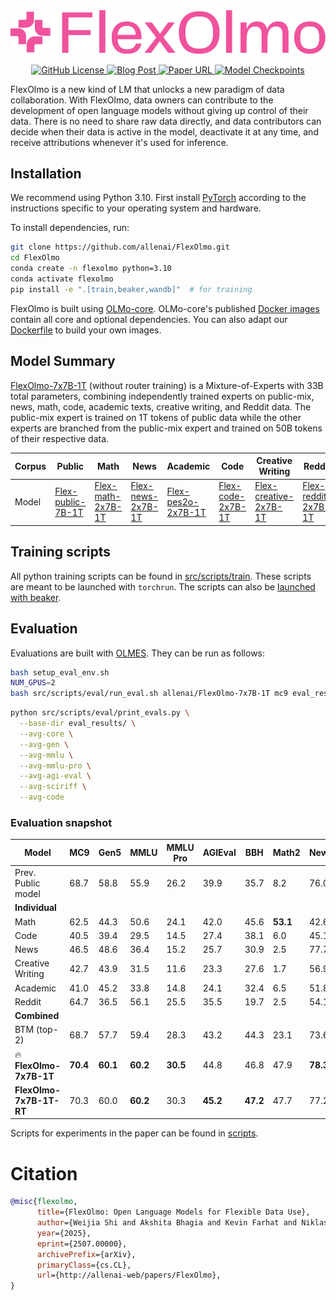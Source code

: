 <div align="center">
  <!-- <img src="https://github.com/allenai/OLMo/assets/8812459/774ac485-a535-4768-8f7c-db7be20f5cc3" width="300"/> -->
  <img src="https://github.com/allenai/FlexOlmo/blob/main/assets/FlexOlmo_Logo.png" alt="FlexOlmo Logo" style="width: 600px; margin-left:'auto' margin-right:'auto' display:'block'"/>
  <br>
</div>
<p align="center">
  <a href="https://github.com/allenai/FlexOlmo/blob/main/LICENSE">
    <img alt="GitHub License" src="https://img.shields.io/github/license/allenai/OLMo">
  </a>
  <a href="https://allenai.org/blog/flexolmo">
    <img alt="Blog Post" src="https://img.shields.io/badge/FlexOlmo-blog-F0529C">
  </a>
  <a href="">
    <img alt="Paper URL" src="https://img.shields.io/badge/arxiv-blue">
  </a>
  <a href="https://huggingface.co/collections/allenai/flexolmo-68471177a386b6e20a54c55f">
    <img alt="Model Checkpoints" src="https://img.shields.io/badge/%F0%9F%A4%97%20HF-Models-yellow">
  </a>
</p>

FlexOlmo is a new kind of LM that unlocks a new paradigm of data collaboration. With FlexOlmo, data owners can contribute to the development of open language models without giving up control of their data. There is no need to share raw data directly, and data contributors can decide when their data is active in the model, deactivate it at any time, and receive attributions whenever it's used for inference.


## Installation

We recommend using Python 3.10. First install [PyTorch](https://pytorch.org) according to the instructions specific to your operating system and hardware. 

To install dependencies, run:

```bash
git clone https://github.com/allenai/FlexOlmo.git
cd FlexOlmo
conda create -n flexolmo python=3.10
conda activate flexolmo
pip install -e ".[train,beaker,wandb]"  # for training
```

FlexOlmo is built using [OLMo-core](https://github.com/allenai/OLMo-core.git). OLMo-core's published [Docker images](https://github.com/orgs/allenai/packages?repo_name=OLMo-core) contain all core and optional dependencies. You can also adapt our [Dockerfile](https://github.com/allenai/FlexOlmo/blob/main/src/Dockerfile) to build your own images.

## Model Summary

[FlexOlmo-7x7B-1T](https://huggingface.co/allenai/FlexOlmo-7x7B-1T) (without router training) is a Mixture-of-Experts with 33B total parameters, combining independently trained experts on public-mix, news, math, code, academic texts, creative writing, and Reddit data. The public-mix expert is trained on 1T tokens of public data while the other experts are branched from the public-mix expert and trained on 50B tokens of their respective data.


| Corpus            | Public | Math | News           | Academic          | Code           | Creative Writing | Reddit         |
|------------------|----------------|----------------|----------------|----------------|----------------|------------------|----------------|
| Model            |  [Flex-public-7B-1T](https://huggingface.co/allenai/Flex-public-7B-1T) |  [Flex-math-2x7B-1T](https://huggingface.co/allenai/Flex-math-2x7B-1T) | [Flex-news-2x7B-1T](https://huggingface.co/allenai/Flex-news-2x7B-1T) | [Flex-pes2o-2x7B-1T](https://huggingface.co/allenai/Flex-pes2o-2x7B-1T) | [Flex-code-2x7B-1T](https://huggingface.co/allenai/Flex-code-2x7B-1T) |  [Flex-creative-2x7B-1T](https://huggingface.co/allenai/Flex-creative-2x7B-1T) | [Flex-reddit-2x7B-1T](https://huggingface.co/allenai/Flex-reddit-2x7B-1T) |


## Training scripts

All python training scripts can be found in [src/scripts/train](src/scripts/train/). These scripts are meant to be launched with `torchrun`.
The scripts can also be [launched with beaker](src/scripts/beaker/).


## Evaluation

Evaluations are built with [OLMES](https://github.com/allenai/olmes). They can be run as follows:

```bash
bash setup_eval_env.sh
NUM_GPUS=2
bash src/scripts/eval/run_eval.sh allenai/FlexOlmo-7x7B-1T mc9 eval_results/ ${NUM_GPUS}
```

```bash
python src/scripts/eval/print_evals.py \
  --base-dir eval_results/ \
  --avg-core \
  --avg-gen \
  --avg-mmlu \
  --avg-mmlu-pro \
  --avg-agi-eval \
  --avg-sciriff \
  --avg-code
```

### Evaluation snapshot

| **Model** | **MC9** | **Gen5** | **MMLU** | **MMLU Pro** | **AGIEval** | **BBH** | **Math2** | **NewsG** | **PoemG** | **SciRIFF5** | **Code4** | **Avg.** |
|----------|--------|----------|----------|--------------|-------------|---------|-----------|-----------|-----------|--------------|-----------|----------|
| Prev. Public model | 68.7 | 58.8 | 55.9 | 26.2 | 39.9 | 35.7 | 8.2 | 76.0 | 47.8 | 48.1 | 1.1 | 42.4 |
| **Individual** |
| Math | 62.5 | 44.3 | 50.6 | 24.1 | 42.0 | 45.6 | **53.1** | 42.6 | 28.0 | 50.7 | 15.8 | 41.8 |
| Code| 40.5 | 39.4 | 29.5 | 14.5 | 27.4 | 38.1 | 6.0 | 45.1 | 28.2 | 48.0 | 21.0 | 30.7 |
| News | 46.5 | 48.6 | 36.4 | 15.2 | 25.7 | 30.9 | 2.5 | 77.7 | 26.9 | 47.0 | 0.0 | 32.5 |
| Creative Writing | 42.7 | 43.9 | 31.5 | 11.6 | 23.3 | 27.6 | 1.7 | 56.9 | **67.5** | 42.4 | 0.0 | 31.7 |
| Academic | 41.0 | 45.2 | 33.8 | 14.8 | 24.1 | 32.4 | 6.5 | 51.8 | 23.0 | 52.0 | 0.0 | 29.5 |
| Reddit | 64.7 | 36.5 | 56.1 | 25.5 | 35.5 | 19.7 | 2.5 | 54.1 | 8.6 | 32.7 | 1.7 | 30.7 |
| **Combined** |
| BTM (top-2) | 68.7 | 57.7 | 59.4 | 28.3 | 43.2 | 44.3 | 23.1 | 73.6 | 54.4 | 46.3 | **24.0** | 47.6 |
| 🔥 **FlexOlmo-7x7B-1T** | **70.4** | **60.1** | **60.2** | **30.5** | 44.8 | 46.8 | 47.9 | **78.3** | 66.2 | 53.8 | 14.6 | 52.0 |
| **FlexOlmo-7x7B-1T-RT** | 70.3 | 60.0 | **60.2** | 30.3 | **45.2** | **47.2** | 47.7 | 77.2 | **67.6** | **53.9** | 13.3 | **52.2** |

Scripts for experiments in the paper can be found in [scripts](scripts/).

# Citation
```bibtex
@misc{flexolmo,
      title={FlexOlmo: Open Language Models for Flexible Data Use}, 
      author={Weijia Shi and Akshita Bhagia and Kevin Farhat and Niklas Muennighoff and Jacob Morrison and Evan Pete Walsh and Dustin Schwenk and Shayne Longpre and Jake Poznanski and Allyson Ettinger and Daogao Liu and Margaret Li and Mike Lewis and Wen-tau Yih and Dirk Groeneveld and Luca Soldaini and Kyle Lo and Noah A. Smith and Luke Zettlemoyer and Pang Wei Koh and Hannaneh Hajishirzi and Ali Farhadi and Sewon Min},
      year={2025},
      eprint={2507.00000},
      archivePrefix={arXiv},
      primaryClass={cs.CL},
      url={http://allenai-web/papers/FlexOlmo}, 
}
```
